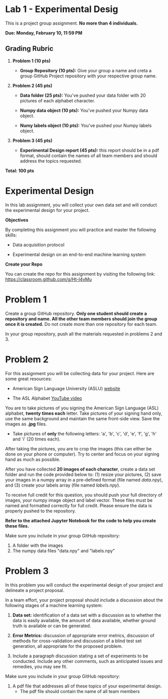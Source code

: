 # Lab 1 - Experimental Desig

This is a project group assignment. **No more than 4 individuals.**

**Due: Monday, February 10, 11:59 PM**

## Grading Rubric

1. **Problem 1 (10 pts)**
    * **Group Repository (10 pts):** Give your group a name and creta a group GitHub Project repository with your respective group name.
    
2. **Problem 2 (45 pts)** 
    * **Data folder (25 pts):** You've pushed your data folder with 20 pictures of each alphabet character.

    * **Numpy data object (10 pts):** You've pushed your Numpy data object.

    * **Numy labels object (10 pts):** You've pushed your Numpy labels object.
    
3. **Problem 3 (45 pts)**

    * **Experimental Design report (45 pts):** this report should be in a pdf format, should contain the names of all team members and should address the topics requested.

**Total: 100 pts**


# Experimental Design

In this lab assignment, you will collect your own data set and will conduct the experimental design for your project.

**Objectives**

By completing this assignment you will practice and master the following skills:

* Data acquisition protocol 

* Experimental design on an end-to-end machine learning system

**Create your Repo**

You can create the repo for this assignment by visiting the following link: https://classroom.github.com/g/Ht-I4vMu

# Problem 1

Create a group GitHub repository. **Only one student should create a repository and name. All the other team members should join the group once it is created.** Do not create more than one repository for each team.

In your group repository, push all the materials requested in problems 2 and 3.

# Problem 2

For this assignment you will be collecting data for your project. Here are some great resources:

* American Sign Language University (ASLU) [website](https://www.lifeprint.com/)

* The ASL Alphabet [YouTube video](https://www.youtube.com/watch?v=tkMg8g8vVUo)

You are to take pictures of you signing the American Sign Language (ASL) alphabet, **twenty times each** letter. Take pictures of your signing hand only, use the same background and maintain the same front-side view. Save the images as **.jpg** files.

* Take pictures of **only** the following letters: 'a', 'b', 'c', 'd', 'e', 'f', 'g', 'h' and 'i' (20 times each).

After taking the pictures, you are to crop the images (this can either be done on your phone or computer). Try to center and focus on your signing hand as much as possible. 

After you have collected **20 images of each character**, create a data set folder and run the code provided below to: (1) resize your pictures, (2) save your images in a numpy array in a pre-defined format (file named *data.npy*), and (3) create your labels array (file named *labels.npy*).

To receive full credit for this question, you should push your full directory of images, your numpy image object and label vector. These files must be named and formatted correctly for full credit. Please ensure the data is properly pushed to the repository.

**Refer to the attached Jupyter Notebook for the code to help you create these files.**

Make sure you include in your group GitHub repository:

1. A folder with the images
2. The numpy data files "data.npy" and "labels.npy"

# Problem 3

In this problem you will conduct the experimental design of your project and delineate a project proposal.

In a team effort, your project proposal should include a discussion about the following stages of a machine learning system:

1. **Data set:** identification of a data set with a discussion as to whether the data is easily available, the amount of data available, whether ground truth is available or can be generated.

2. **Error Metrics:** discussion of appropriate error metrics, discussion of methods for cross-validation and discussion of a blind test set generation, all appropriate for the proposed problem.

3. Include a paragraph discussion stating a set of experiments to be conducted. Include any other comments, such as anticipated issues and remedies, you may see fit.

Make sure you include in your group GitHub repository:

1. A pdf file that addresses all of these topics of your experimental design.
    * The pdf file should contain the name of all team members
